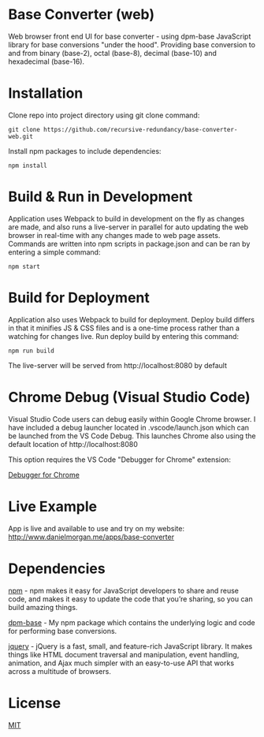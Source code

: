 # Base Converter (web)
Web browser front end UI for base converter - using dpm-base JavaScript library 
for base conversions "under the hood". Providing base conversion to and from binary (base-2), octal (base-8), decimal (base-10) and hexadecimal (base-16).

# Installation
Clone repo into project directory using git clone command:
```
git clone https://github.com/recursive-redundancy/base-converter-web.git
```
Install npm packages to include dependencies:
```
npm install
```

# Build & Run in Development
Application uses Webpack to build in development on the fly as changes are made, 
and also runs a live-server in parallel for auto updating the web browser 
in real-time with any changes made to web page assets. Commands are written into 
npm scripts in package.json and can be ran by entering a simple command:
```
npm start
```

# Build for Deployment
Application also uses Webpack to build for deployment. Deploy build differs in that it minifies JS & CSS files and is a one-time process rather than a watching for changes live. Run deploy build by 
entering this command:
```
npm run build
```
The live-server will be served from http://localhost:8080 by default

# Chrome Debug (Visual Studio Code)
Visual Studio Code users can debug easily within Google Chrome browser. 
I have included a debug launcher located in .vscode/launch.json 
which can be launched from the VS Code Debug. This launches Chrome
also using the default location of http://localhost:8080

This option requires the VS Code "Debugger for Chrome" extension:

[Debugger for Chrome](https://marketplace.visualstudio.com/items?itemName=msjsdiag.debugger-for-chrome)

# Live Example
App is live and available to use and try on my website: http://www.danielmorgan.me/apps/base-converter

# Dependencies
[npm](https://www.npmjs.com/get-npm) - npm makes it easy for JavaScript 
developers to share and reuse code, and makes it easy to update the 
code that you’re sharing, so you can build amazing things.

[dpm-base](https://www.npmjs.com/package/dpm-base) - My npm package which 
contains the underlying logic and code for performing base conversions.

[jquery](https://www.npmjs.com/package/jquery) - jQuery is a fast, small, and feature-rich JavaScript library. It makes things like HTML document traversal and manipulation, event handling, animation, and Ajax much simpler with an easy-to-use API that works across a multitude of browsers.

# License
[MIT](./license.txt)
